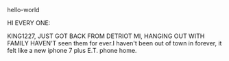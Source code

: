 hello-world

HI EVERY ONE:

KING1227, JUST GOT BACK FROM DETRIOT MI, HANGING OUT WITH FAMILY HAVEN'T seen them for 
ever.I haven't been out of town in forever, it felt like a new iphone 7 plus E.T. phone home.
